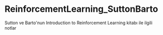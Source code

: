 # ReinforcementLearning_SuttonBarto
Sutton ve Barto'nun Introduction to Reinforcement Learning kitabı ile ilgili notlar
